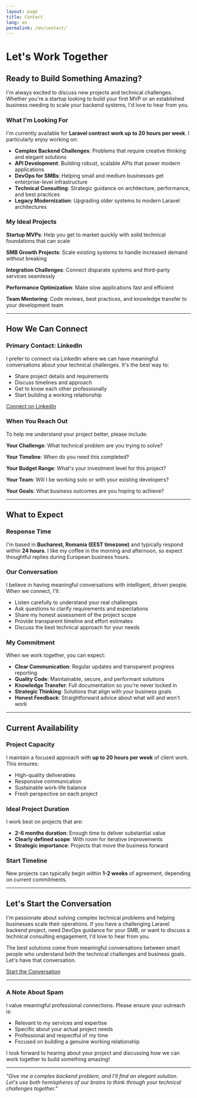 ```yaml
---
layout: page
title: Contact
lang: en
permalink: /en/contact/
---
```


# Let's Work Together

## Ready to Build Something Amazing?

I'm always excited to discuss new projects and technical challenges. Whether you're a startup looking to build your first MVP or an established business needing to scale your backend systems, I'd love to hear from you.

### What I'm Looking For

I'm currently available for **Laravel contract work up to 20 hours per week**. I particularly enjoy working on:

- **Complex Backend Challenges**: Problems that require creative thinking and elegant solutions
- **API Development**: Building robust, scalable APIs that power modern applications  
- **DevOps for SMBs**: Helping small and medium businesses get enterprise-level infrastructure
- **Technical Consulting**: Strategic guidance on architecture, performance, and best practices
- **Legacy Modernization**: Upgrading older systems to modern Laravel architectures

### My Ideal Projects

**Startup MVPs**: Help you get to market quickly with solid technical foundations that can scale

**SMB Growth Projects**: Scale existing systems to handle increased demand without breaking

**Integration Challenges**: Connect disparate systems and third-party services seamlessly

**Performance Optimization**: Make slow applications fast and efficient

**Team Mentoring**: Code reviews, best practices, and knowledge transfer to your development team

---

## How We Can Connect

### Primary Contact: LinkedIn

I prefer to connect via LinkedIn where we can have meaningful conversations about your technical challenges. It's the best way to:

- Share project details and requirements
- Discuss timelines and approach
- Get to know each other professionally
- Start building a working relationship

<div class="contact-section">
  <a href="https://www.linkedin.com/in/andrei-ciuculescu-021b9449/" class="linkedin-button" target="_blank">Connect on LinkedIn</a>
</div>

### When You Reach Out

To help me understand your project better, please include:

**Your Challenge**: What technical problem are you trying to solve?

**Your Timeline**: When do you need this completed?

**Your Budget Range**: What's your investment level for this project?

**Your Team**: Will I be working solo or with your existing developers?

**Your Goals**: What business outcomes are you hoping to achieve?

---

## What to Expect

### Response Time
I'm based in **Bucharest, Romania (EEST timezone)** and typically respond within **24 hours**. I like my coffee in the morning and afternoon, so expect thoughtful replies during European business hours.

### Our Conversation
I believe in having meaningful conversations with intelligent, driven people. When we connect, I'll:

- Listen carefully to understand your real challenges
- Ask questions to clarify requirements and expectations  
- Share my honest assessment of the project scope
- Provide transparent timeline and effort estimates
- Discuss the best technical approach for your needs

### My Commitment
When we work together, you can expect:

- **Clear Communication**: Regular updates and transparent progress reporting
- **Quality Code**: Maintainable, secure, and performant solutions
- **Knowledge Transfer**: Full documentation so you're never locked in
- **Strategic Thinking**: Solutions that align with your business goals
- **Honest Feedback**: Straightforward advice about what will and won't work

---

## Current Availability

### Project Capacity
I maintain a focused approach with **up to 20 hours per week** of client work. This ensures:
- High-quality deliverables
- Responsive communication
- Sustainable work-life balance
- Fresh perspective on each project

### Ideal Project Duration
I work best on projects that are:
- **2-6 months duration**: Enough time to deliver substantial value
- **Clearly defined scope**: With room for iterative improvements
- **Strategic importance**: Projects that move the business forward

### Start Timeline
New projects can typically begin within **1-2 weeks** of agreement, depending on current commitments.

---

## Let's Start the Conversation

I'm passionate about solving complex technical problems and helping businesses scale their operations. If you have a challenging Laravel backend project, need DevOps guidance for your SMB, or want to discuss a technical consulting engagement, I'd love to hear from you.

The best solutions come from meaningful conversations between smart people who understand both the technical challenges and business goals. Let's have that conversation.

<div class="contact-section">
  <a href="https://www.linkedin.com/in/andrei-ciuculescu-021b9449/" class="linkedin-button" target="_blank">Start the Conversation</a>
</div>

---

### A Note About Spam

I value meaningful professional connections. Please ensure your outreach is:
- Relevant to my services and expertise
- Specific about your actual project needs
- Professional and respectful of my time
- Focused on building a genuine working relationship

I look forward to hearing about your project and discussing how we can work together to build something amazing!

---

*"Give me a complex backend problem, and I'll find an elegant solution. Let's use both hemispheres of our brains to think through your technical challenges together."*